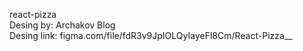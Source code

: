 react-pizza\
Desing by: Archakov Blog\
Desing link: figma.com/file/fdR3v9JpIOLQyIayeFl8Cm/React-Pizza__